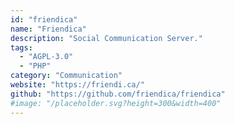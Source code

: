 ```yaml
---
id: "friendica"
name: "Friendica"
description: "Social Communication Server."
tags:
  - "AGPL-3.0"
  - "PHP"
category: "Communication"
website: "https://friendi.ca/"
github: "https://github.com/friendica/friendica"
#image: "/placeholder.svg?height=300&width=400"
---
```



